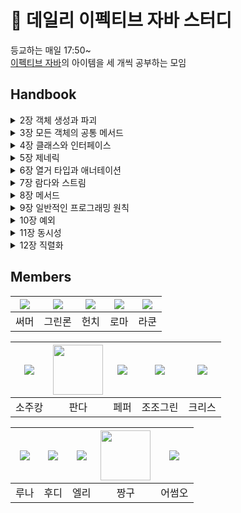 # 🍜 데일리 이펙티브 자바 스터디

등교하는 매일 17:50~  
[이펙티브 자바](http://aladin.kr/p/1bCBy)의 아이템을 세 개씩 공부하는 모임

## Handbook

<details>
<summary>2장 객체 생성과 파괴</summary>
<div markdown="1">       
  
  - [정적 팩토리 메서드로 생성 목적에 맞는 객체를 생성하라](./handbook/02/01.정적%20팩토리%20메서드로%20생성%20목적에%20맞는%20객체를%20생성하라.md)  
  - [매개변수가 많으면, 빌더로 효율적이고 안전하게 생성할 수 있다](./handbook/02/02.매개변수가%20많으면%2C%20빌더로%20효율적이고%20안전하게%20생성할%20수%20있다.md)  
  - [Enum(열거타입) 방식, 또는 PRIVATE 생성자로서 인스턴스가 오직 하나뿐인 싱글턴임을 보증하라](./handbook/02/03.Enum(열거타입)%20방식%2C%20또는%20PRIVATE%20생성자로서%20인스턴스가%20오직%20하나뿐인%20싱글턴임을%20보증하라.md)  
  - [인스턴스화를 막으려거든 private 생성자를 사용하라](./handbook/02/04.인스턴스화를%20막으려거든%20private%20생성자를%20사용하라.md)  
  - [자원을 직접 명시하지 말고 의존 객체 주입을 사용하라](./handbook/02/05.자원을%20직접%20명시하지%20말고%20의존%20객체%20주입을%20사용하라.md)  
  - [불필요한 객체 생성을 피하라](./handbook/02/06.불필요한%20객체%20생성을%20피하라.md)  
  - [메모리 누수가 발생할 가능성이 있는 객체는 미리 처리하라](./handbook/02/07.메모리%20누수가%20발생할%20가능성이%20있는%20객체는%20미리%20처리하라.md)  
  - [finalizer와 cleaner 사용을 피하라. (그냥 쓰지마라)](./handbook/02/08.finalizer와%20cleaner%20사용을%20피하라.%20(그냥%20쓰지마라).md)  
  - [try-finally 보다는 try-with-resources를 사용하라](./handbook/02/09.try-finally%20보다는%20try-with-resources를%20사용하라.md)  
  
</div>
</details>

<details>
<summary>3장 모든 객체의 공통 메서드</summary>
<div markdown="1">

- [equals 만들 때 일반규약을 지켜라 귀찮으면 IDE가 만들어주는거 써라](./handbook/03/10.equals%20만들%20때%20일반규약을%20지켜라%20귀찮으면%20IDE가%20만들어주는거%20써라.md)
- [equals 를 재정의 하려거든 hashCode 도 재정의하라](./handbook/03/11.equals%20를%20재정의%20하려거든%20hashCode%20도%20재정의하라.md)
- [유용한 정보를 가지도록 toString을 재정의하자](./handbook/03/12.유용한%20정보를%20가지도록%20toString을%20재정의하자.md)
- [clone 재정의는 주의해서 진행](./handbook/03/13.clone%20재정의는%20주의해서%20진행.md)
- [Comparable을 구현할지 고려하라](./handbook/03/14.Comparable을%20구현할지%20고려하라.md)

</div>
</details>

<details>
<summary>4장 클래스와 인터페이스</summary>
<div markdown="1">       
  
  - [클래스와 멤버의 접근 권한을 최소화하라](./handbook/04/15.클래스와%20멤버의%20접근%20권한을%20최소화하라.md)  
  - [public 클래스의 필드를 외부로 직접 노출하지 마라](./handbook/04/16.public%20클래스의%20필드를%20외부로%20직접%20노출하지%20마라.md)  
  - [변경 가능성을 최소화하라. 불변 객체를 만들자](./handbook/04/17.변경%20가능성을%20최소화하라.%20불변%20객체를%20만들자.md)  
  - [상속보다는 컴포지션과 전달을 사용하자. 래퍼클래스가 더 강력하다](./handbook/04/18.상속보다는%20컴포지션과%20전달을%20사용하자.%20래퍼클래스가%20더%20강력하다.md)  
  - [상속을 고려해 설계하고 문서화하라. 그러지 않았다면 상속은 금지하라](./handbook/04/19.상속을%20고려해%20설계하고%20문서화하라.%20그러지%20않았다면%20상속은%20금지하라.md)
  - [추상 클래스보다는 인터페이스를 우선하라](./handbook/04/20.추상%20클래스보다는%20인터페이스를%20우선하라.md)  
  - [인터페이스는 구현하는 쪽을 생각해 설계하라](./handbook/04/21.인터페이스는%20구현하는%20쪽을%20생각해%20설계하라.md)  
  - [상수 인터페이스 절대 쓰지마라](./handbook/04/22.상수%20인터페이스%20절대%20쓰지마라.md)  
  - [태그 달린 클래스보다는 클래스 계층구조를 활용하라](./handbook/04/23.%20태그%20달린%20클래스보다는%20클래스%20계층구조를%20활용하라.md)
  - [멤버 클래스는 되도록 static으로 만들라](./handbook/04/24.%20멤버%20클래스는%20되도록%20static으로%20만들라.md)  
  - [톱레벨 클래스는 한 파일에 하나만 담기](./handbook/04/25.%20톱레벨%20클래스는%20한%20파일에%20하나만%20담기.md)  
</div>
</details>

<details>
<summary>5장 제네릭</summary>
<div markdown="1">       
  
  - [로 타입은 사용하지 말라](./handbook/05/26.%20로%20타입은%20사용하지%20말라.md)  
  - [비검사 경고를 제거하라](./handbook/05/27.%20비검사%20경고를%20제거하라.md)  
  - [배열보다는 리스트를 사용하라](./handbook/05/28.%20배열보다는%20리스트를%20사용하라.md)
  - [이왕이면 제네릭 타입으로 만들라](./handbook/05/29.%20이왕이면%20제네릭%20타입으로%20만들라.md)
  - [이왕이면 제네릭 메서드로 만들라](./handbook/05/30.이왕이면%20제네릭%20메서드로%20만들라.md)
  - [한정적 와일드카드를 사용해 API 유연성을 높이라](./handbook/05/31.한정적%20와일드카드를%20사용해%20API%20유연성을%20높이라.md)
  - [제네릭과 가변인수를 함께 쓸 때는 신중해라](./handbook/05//32.%20제네릭과%20가변인수를%20함께%20쓸%20때는%20신중해라.md)
  - [타입 안전 이종 컨테이너를 고려하라](./handbook/05/33.%20타입%20안전%20이종%20컨테이너를%20고려하라.md)
</div>
</details>

<details>
<summary>6장 열거 타입과 애너테이션</summary>
<div markdown="1">
  
  - [34. int 상수 대신 열거 타입을 사용하라](./handbook/06/34.%20int%20상수%20대신%20열거%20타입%20써라.md)  
  - [35. ordinal 메서드 대신 인스턴스 필드를 사용하라](./handbook/06/35.%20ordinal%20메서드%20대신%20인스턴스%20필드를%20사용하라.md)
  - [36.비트 필드 대신 EnumSet을 사용하라](./handbook/06/36.%20비트%20필드%20대신%20EnumSet을%20사용하라.md)
  - [37. ordinal 인덱싱 대신 EnumMap을 사용하라](./handbook/06/37.%20ordinal%20인덱싱%20대신%20EnumMap을%20사용하라.md)
  - [38. 확장할 수 있는 열거 타입이 필요하면 인터페이스를 사용하라](./handbook/06/확장할%20수%20있는%20열거%20타입이%20필요하면%20인터페이스를%20사용하라.md)
  - [39. 명명 패턴보다 애너테이션을 사용하라](./handbook/06/39%20명명%20패턴보다%20애너테이션을%20사용하라.md)
</div>
</details>

<details>
<summary>7장 람다와 스트림</summary>
<div markdown="1">

- [45. 스트림은 주의해서 사용하라](./handbook/07/45.%20%EC%8A%A4%ED%8A%B8%EB%A6%BC%EC%9D%80%20%EC%A3%BC%EC%9D%98%ED%95%B4%EC%84%9C%20%EC%82%AC%EC%9A%A9%ED%95%98%EB%9D%BC.md)

</div>
</details>

<details>
<summary>8장 메서드</summary>
<div markdown="1">

</div>
</details>

<details>
<summary>9장 일반적인 프로그래밍 원칙</summary>
<div markdown="1">

</div>
</details>

<details>
<summary>10장 예외</summary>
<div markdown="1">

</div>
</details>

<details>
<summary>11장 동시성</summary>
<div markdown="1">

</div>
</details>

<details>
<summary>12장 직렬화</summary>
<div markdown="1">

</div>
</details>

## Members

| [![](https://github.com/hyewoncc.png?size=80)](https://github.com/hyewoncc) | [![](https://github.com/jaejae-yoo.png?size=80)](https://github.com/jaejae-yoo) | [![](https://github.com/BETTERFUTURE4.png?size=80)](https://github.com/BETTERFUTURE4) | [![](https://github.com/kbsat.png?size=80)](https://github.com/kbsat) | [![](https://github.com/nbalance97.png?size=80)](https://github.com/nbalance97) |
| :-------------------------------------------------------------------------: | :-----------------------------------------------------------------------------: | :-----------------------------------------------------------------------------------: | :-------------------------------------------------------------------: | :-----------------------------------------------------------------------------: |
|                                    써머                                     |                                     그린론                                      |                                         헌치                                          |                                 로마                                  |                                      라쿤                                       |

| [![](https://github.com/sojukang.png?size=80)](https://github.com/sojukang) | [<img src="https://github.com/woong7.png" width="80">](https://github.com/woong7) | [![](https://github.com/SuyeonChoi.png?size=80)](https://github.com/SuyeonChoi) | [![](https://github.com/jojogreen91.png?size=80)](https://github.com/jojogreen91) | [![](https://github.com/Byeongju-Kong.png?size=80)](https://github.com/Byeongju-Kong) |
| :-------------------------------------------------------------------------: | :-------------------------------------------------------------------------------: | :-----------------------------------------------------------------------------: | :-------------------------------------------------------------------------------: | :-----------------------------------------------------------------------------------: |
|                                   소주캉                                    |                                       판다                                        |                                      페퍼                                       |                                     조조그린                                      |                                        크리스                                         |

| [![](https://github.com/RunaNam.png?size=80)](https://github.com/RunaNam) | [![](https://github.com/devHudi.png?size=80)](https://github.com/devHudi) | [![](https://github.com/RIANAEH.png?size=80)](https://github.com/RIANAEH) | [<img src="https://github.com/sc0116.png" width="80">](https://github.com/sc0116) | [![](https://github.com/awesomeo184.png?size=80)](https://github.com/awesomeo184) |
| :-----------------------------------------------------------------------: | :-----------------------------------------------------------------------: | :-----------------------------------------------------------------------: | :-------------------------------------------------------------------------------: | :-------------------------------------------------------------------------------: |
|                                   루나                                    |                                   후디                                    |                                   엘리                                    |                                       짱구                                        |                                      어썸오                                       |
